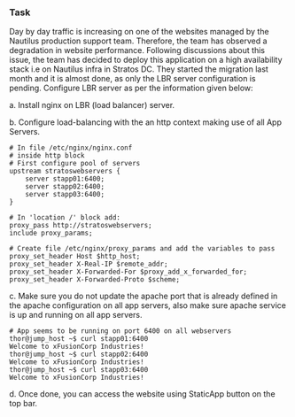 ### Task
Day by day traffic is increasing on one of the websites managed by the Nautilus production support team. Therefore, the team has observed a degradation in website performance. Following discussions about this issue, the team has decided to deploy this application on a high availability stack i.e on Nautilus infra in Stratos DC. They started the migration last month and it is almost done, as only the LBR server configuration is pending. Configure LBR server as per the information given below:


a. Install nginx on LBR (load balancer) server.

b. Configure load-balancing with the an http context making use of all App Servers.
```
# In file /etc/nginx/nginx.conf
# inside http block
# First configure pool of servers
upstream stratoswebservers {
    server stapp01:6400;
    server stapp02:6400;
    server stapp03:6400;
}

# In 'location /' block add:
proxy_pass http://stratoswebservers;
include proxy_params;

# Create file /etc/nginx/proxy_params and add the variables to pass
proxy_set_header Host $http_host;
proxy_set_header X-Real-IP $remote_addr;
proxy_set_header X-Forwarded-For $proxy_add_x_forwarded_for;
proxy_set_header X-Forwarded-Proto $scheme;
```


c. Make sure you do not update the apache port that is already defined in the apache configuration on all app servers, also make sure apache service is up and running on all app servers.
```
# App seems to be running on port 6400 on all webservers
thor@jump_host ~$ curl stapp01:6400
Welcome to xFusionCorp Industries!
thor@jump_host ~$ curl stapp02:6400
Welcome to xFusionCorp Industries!
thor@jump_host ~$ curl stapp03:6400
Welcome to xFusionCorp Industries!
```

d. Once done, you can access the website using StaticApp button on the top bar.
